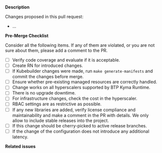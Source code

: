 <!-- Thank you for your contribution. Before you submit the pull request:
1. Follow contributing guidelines, templates, the recommended Git workflow, and any related documentation.
2. Read and submit the required Contributor Licence Agreements (https://github.com/kyma-project/community/blob/main/docs/contributing/02-contributing.md#agreements-and-licenses).
3. Test your changes and attach their results to the pull request.
4. Update the relevant documentation.
-->

**Description**

Changes proposed in this pull request:

- ...

**Pre-Merge Checklist**

Consider all the following items. If any of them are violated, or you are not sure about them, please add a comment to the PR.

- [ ] Verify code coverage and evaluate if it is acceptable.
- [ ] Create RN for introduced changes.
- [ ] If Kubebuilder changes were made, run `make generate-manifests` and commit the changes before merge.
- [ ] Ensure whether pre-existing managed resources are correctly handled.
- [ ] Change works on all hyperscalers supported by BTP Kyma Runtime.
- [ ] There is no upgrade downtime.
- [ ] For infrastructure changes, check the cost in the hyperscaler.
- [ ] RBAC settings are as restrictive as possible.
- [ ] If any new libraries are added, verify license compliance and maintainability and make a comment in the PR with details. We only allow to include stable releases into the project.
- [ ] If this change should be cherry-picked to active release branches.
- [ ] If the change of the configuration does not introduce any additional latency.

**Related issues**
<!-- If you refer to a particular issue, provide its number. For example, `Resolves #123`, `Fixes #43`, or `See also #33`. -->
